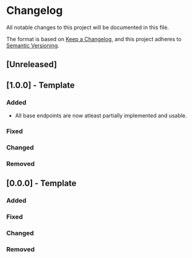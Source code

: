 # Changelog

All notable changes to this project will be documented in this file.

The format is based on [Keep a Changelog](https://keepachangelog.com/en/1.1.0/),
and this project adheres to [Semantic Versioning](https://semver.org/spec/v2.0.0.html).

## [Unreleased]

## [1.0.0] - Template

### Added

- All base endpoints are now atleast partially implemented and usable.

### Fixed

### Changed

### Removed

## [0.0.0] - Template

### Added

### Fixed

### Changed

### Removed